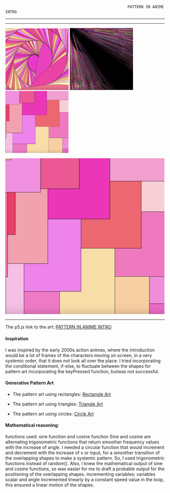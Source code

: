                                                                
                                                          PATTERN IN ANIME INTRO
 ___

---

<img src="https://github.com/maishahoq/Intro-to-IM/blob/main/Assignment/Assignment2/Screen%20Shot%202022-02-10%20at%203.40.51%20PM.png" alt="Circle Art" width="200"/>          <img src="https://github.com/maishahoq/Intro-to-IM/blob/main/Assignment/Assignment2/Screen%20Shot%202022-02-10%20at%203.43.40%20PM.png" alt="Triangle Art" width="200"/>         <img src="https://github.com/maishahoq/Intro-to-IM/blob/main/Assignment/Assignment2/Screen%20Shot%202022-02-10%20at%203.42.52%20PM.png" alt="Rectangle Art" width="200"/>   

![Rectangle Art](https://github.com/maishahoq/Intro-to-IM/blob/main/Assignment/Assignment2/Screen%20Shot%202022-02-10%20at%203.42.52%20PM.png)  

***                                                               
                                                                
The p5.js link to the art: [PATTERN IN ANIME INTRO](https://editor.p5js.org/maishahoq/sketches/c76-B5Wvq)


#### Inspiration 


I was inspired by the early 2000s action animes, where the introduction would be a lot of frames of the characters moving on screen, in a very systemic order, that it does not look all over the place.
I tried incorporating the conditional statement, if-else, to fluctuate between the shapes for pattern art incorporating the keyPressed function, butwas not successful.

#### Generative Pattern Art


+ The pattern art using rectangles: [Rectangle Art](https://youtu.be/qSKaGu8mCkY)

+ The pattern art using triangles: [Triangle Art](https://youtu.be/VCOnKhnr8Lk)

+ The pattern art using circles: [Circle Art](https://youtu.be/ExSUd2fGayc)

#### Mathematical reasoning:


functions used: sine function and cosine function
Sine and cosine are alternating trigonometric functions that return smoother frequency values with the increase of angle. I needed a circular function that would increment and decrement with the increase of x or input, for a smoother transition of the overlapping shapes to make a systemic pattern. So, I used trigonometric functions instead of random(). Also, I knew the mathematical output  of sine and cosine functions, so was easier for me to draft a probable output for the positioning of the overlapping shapes.
incrementing variables: variables scalar and angle incremented linearly by a constant speed value in the loop, this ensured a linear motion of the shapes. 
